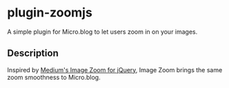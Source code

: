 # plugin-zoomjs
A simple plugin for Micro.blog to let users zoom in on your images.

## Description
Inspired by [Medium's Image Zoom for jQuery](https://github.com/fat/zoom.js/), Image Zoom brings the same zoom smoothness to Micro.blog.
